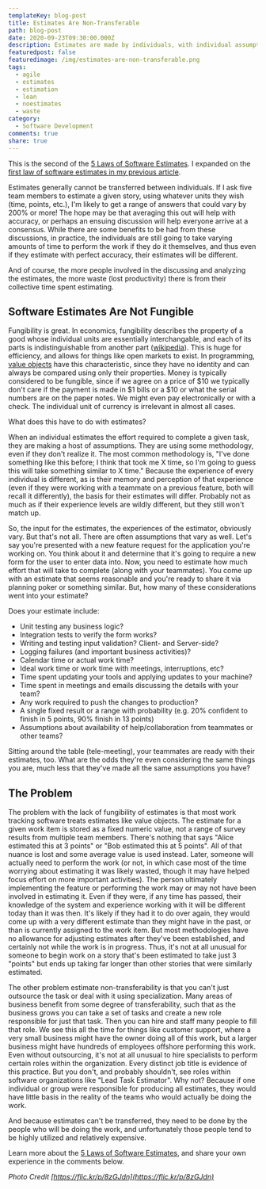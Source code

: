 ```yaml
---
templateKey: blog-post
title: Estimates Are Non-Transferable
path: blog-post
date: 2020-09-23T09:30:00.000Z
description: Estimates are made by individuals, with individual assumptions. As such, they don't transfer well between individuals, even within the same role or skillset.
featuredpost: false
featuredimage: /img/estimates-are-non-transferable.png
tags:
  - agile
  - estimates
  - estimation
  - lean
  - noestimates
  - waste
category:
  - Software Development
comments: true
share: true
---
```


This is the second of the [5 Laws of Software Estimates](/the-5-laws-of-software-estimates/). I expanded on the [first law of software estimates in my previous article](https://ardalis.com/estimates-are-waste/).

Estimates generally cannot be transferred between individuals. If I ask five team members to estimate a given story, using whatever units they wish (time, points, etc.), I'm likely to get a range of answers that could vary by 200% or more! The hope may be that averaging this out will help with accuracy, or perhaps an ensuing discussion will help everyone arrive at a consensus. While there are some benefits to be had from these discussions, in practice, the individuals are still going to take varying amounts of time to perform the work if they do it themselves, and thus even if they estimate with perfect accuracy, their estimates will be different.

And of course, the more people involved in the discussing and analyzing the estimates, the more waste (lost productivity) there is from their collective time spent estimating.

## Software Estimates Are Not Fungible

Fungibility is great. In economics, fungibility describes the property of a good whose individual units are essentially interchangable, and each of its parts is indistinguishable from another part ([wikipedia](https://en.wikipedia.org/wiki/Fungibility#:~:text=In%20economics%2C%20fungibility%20is%20the,is%20indistinguishable%20from%20another%20part.)). This is huge for efficiency, and allows for things like open markets to exist. In programming, [value objects](https://deviq.com/value-object/) have this characteristic, since they have no identity and can always be compared using only their properties. Money is typically considered to be fungible, since if we agree on a price of $10 we typically don't care if the payment is made in $1 bills or a $10 or what the serial numbers are on the paper notes. We might even pay electronically or with a check. The individual unit of currency is irrelevant in almost all cases.

What does this have to do with estimates?

When an individual estimates the effort required to complete a given task, they are making a host of assumptions. They are using some methodology, even if they don't realize it. The most common methodology is, "I've done something like this before; I think that took me X time, so I'm going to guess this will take something similar to X time." Because the experience of every individual is different, as is their memory and perception of that experience (even if they were working with a teammate on a previous feature, both will recall it differently), the basis for their estimates will differ. Probably not as much as if their experience levels are wildly different, but they still won't match up.

So, the input for the estimates, the experiences of the estimator, obviously vary. But that's not all. There are often assumptions that vary as well. Let's say you're presented with a new feature request for the application you're working on. You think about it and determine that it's going to require a new form for the user to enter data into. Now, you need to estimate how much effort that will take to complete (along with your teammates). You come up with an estimate that seems reasonable and you're ready to share it via planning poker or something similar. But, how many of these considerations went into your estimate?

Does your estimate include:

- Unit testing any business logic?
- Integration tests to verify the form works?
- Writing and testing input validation? Client- and Server-side?
- Logging failures (and important business activities)?
- Calendar time or actual work time?
- Ideal work time or work time with meetings, interruptions, etc?
- Time spent updating your tools and applying updates to your machine?
- Time spent in meetings and emails discussing the details with your team?
- Any work required to push the changes to production?
- A single fixed result or a range with probability (e.g. 20% confident to finish in 5 points, 90% finish in 13 points)
- Assumptions about availability of help/collaboration from teammates or other teams?

Sitting around the table (tele-meeting), your teammates are ready with their estimates, too. What are the odds they're even considering the same things you are, much less that they've made all the same assumptions you have?

## The Problem

The problem with the lack of fungibility of estimates is that most work tracking software treats estimates like value objects. The estimate for a given work item is stored as a fixed numeric value, not a range of survey results from multiple team members. There's nothing that says "Alice estimated this at 3 points" or "Bob estimated this at 5 points". All of that nuance is lost and some average value is used instead. Later, someone will actually need to perform the work (or not, in which case most of the time worrying about estimating it was likely wasted, though it may have helped focus effort on more important activities). The person ultimately implementing the feature or performing the work may or may not have been involved in estimating it. Even if they were, if any time has passed, their knowledge of the system and experience working with it will be different today than it was then. It's likely if they had it to do over again, they would come up with a very different estimate than they might have in the past, or than is currently assigned to the work item. But most methodologies have no allowance for adjusting estimates after they've been established, and certainly not while the work is in progress. Thus, it's not at all unusual for someone to begin work on a story that's been estimated to take just 3 "points" but ends up taking far longer than other stories that were similarly estimated.

The other problem estimate non-transferability is that you can't just outsource the task or deal with it using specialization. Many areas of business benefit from some degree of transferability, such that as the business grows you can take a set of tasks and create a new role responsible for just that task. Then you can hire and staff many people to fill that role. We see this all the time for things like customer support, where a very small business might have the owner doing all of this work, but a larger business might have hundreds of employees offshore performing this work. Even without outsourcing, it's not at all unusual to hire specialists to perform certain roles within the organization. Every distinct job title is evidence of this practice. But you don't, and probably shouldn't, see roles within software organizations like "Lead Task Estimator". Why not? Because if one individual or group were responsible for producing all estimates, they would have little basis in the reality of the teams who would actually be doing the work.

And because estimates can't be transferred, they need to be done by the people who will be doing the work, and unfortunately those people tend to be highly utilized and relatively expensive.

Learn more about the [5 Laws of Software Estimates](/the-5-laws-of-software-estimates/), and share your own experience in the comments below.

*Photo Credit [https://flic.kr/p/8zGJdn](https://flic.kr/p/8zGJdn)*
